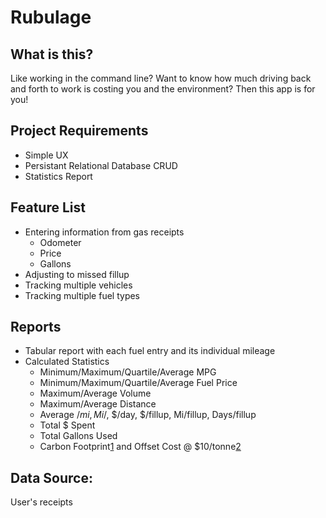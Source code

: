 # Rubulage

## What is this?

Like working in the command line? Want to know how much driving back and forth to work is costing you and the environment? Then this app is for you!

## Project Requirements

  * Simple UX
  * Persistant Relational Database CRUD
  * Statistics Report

## Feature List

  * Entering information from gas receipts
    * Odometer
    * Price
    * Gallons
  * Adjusting to missed fillup
  * Tracking multiple vehicles
  * Tracking multiple fuel types

## Reports

* Tabular report with each fuel entry and its individual mileage
* Calculated Statistics
  * Minimum/Maximum/Quartile/Average MPG
  * Minimum/Maximum/Quartile/Average Fuel Price
  * Maximum/Average Volume
  * Maximum/Average Distance
  * Average $/mi, Mi/$, $/day, $/fillup, Mi/fillup, Days/fillup
  * Total $ Spent
  * Total Gallons Used
  * Carbon Footprint[1] and Offset Cost @ $10/tonne[2]

## Data Source:

User's receipts

[1]: http://www.eia.gov/tools/faqs/faq.cfm?id=307&t=11
[2]: http://www.carbonfund.org/individuals
